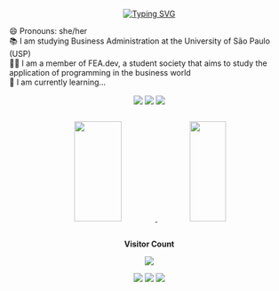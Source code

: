 <p align="center">
  <a href="https://git.io/typing-svg">
    <img src="https://readme-typing-svg.demolab.com?font=Montserrat&weight=800&size=25&duration=6000&pause=1000&color=E25908&background=282828&center=true&vCenter=true&width=500&lines=My+name+is+Maria+Raquel!+%F0%9F%91%8B%F0%9F%8F%BD;Welcome+to+my+GitHub+profile." alt="Typing SVG">
  </a>
</p>

😄 Pronouns: she/her <br /> 📚 I am studying Business Administration at the University of São Paulo (USP) <br /> 👩‍💻 I am a member of FEA.dev, a student society that aims to study the application of programming in the business world <br /> 🌱 I am currently learning...
<div align="center" style = "display: inline_block">
  <img align="center" src="https://img.shields.io/badge/PostgreSQL-316192?style=for-the-badge&logo=postgresql&logoColor=white">
  <img align="center" src="https://img.shields.io/badge/Python-14354C?style=for-the-badge&logo=python&logoColor=white">
  <img align="center" src="https://img.shields.io/badge/R-276DC3?style=for-the-badge&logo=r&logoColor=white">
</div>

##

<div align="center">
  <a href="https://github.com/mariaraquelbarbosa">
  <img height="180em" width="41%" src="https://github-readme-stats.vercel.app/api?username=mariaraquelbarbosa&show_icons=true&theme=gruvbox#gh-gruvbox-mode-only&show_owner=true)](https://github.com/anuraghazra/github-readme-stats#gh-gruvbox-mode-only"/>
  <img height="180em" width="36%" src="https://github-readme-stats.vercel.app/api/top-langs/?username=mariaraquelbarbosa&layout=compact&langs_count=16&theme=gruvbox"/>
  </a>
</div>

##
<div align = "center" >
<p align="center"><b>Visitor Count</b></p>
<p align="center"><img src="https://profile-counter.glitch.me/{mariaraquelbarbosa}/count.svg" /></p> 
</div>

<div align="center">
  <a href="https://github.com/mariaraquelbarbosa" target="_blank"><img src="https://img.shields.io/badge/GitHub-100000?style=for-the-badge&logo=github&logoColor=white"></a>
  <a href="https://www.linkedin.com/in/maria-raquel-de-carvalho-barbosa/" target="_blank"><img src="https://img.shields.io/badge/LinkedIn-0077B5?style=for-the-badge&logo=linkedin&logoColor=white"></a>
  <a href="https://www.instagram.com/mariaraquel_cb/" target="_blank"><img src="https://img.shields.io/badge/Instagram-E4405F?style=for-the-badge&logo=instagram&logoColor=white"></a>
</div>
